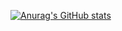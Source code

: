 [![Anurag's GitHub stats](https://github-readme-stats.vercel.app/api?username=kiranshila&show_icons=true&theme=dracula)](https://github.com/anuraghazra/github-readme-stats)
